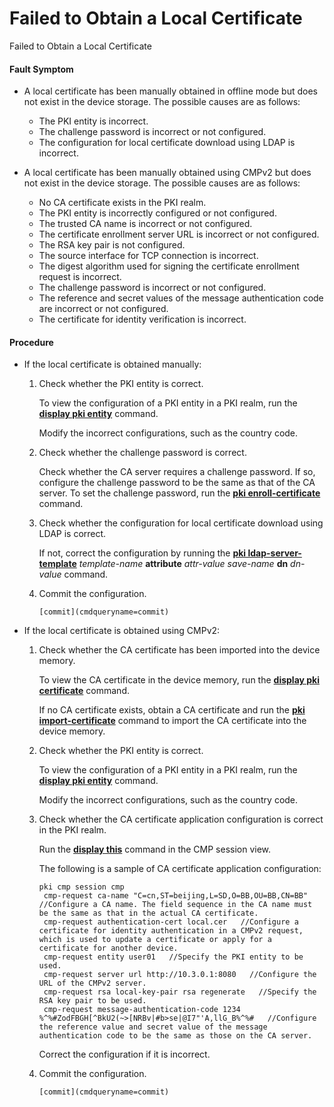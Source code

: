 Failed to Obtain a Local Certificate
====================================

Failed to Obtain a Local Certificate

#### Fault Symptom

* A local certificate has been manually obtained in offline mode but does not exist in the device storage. The possible causes are as follows:
  
  + The PKI entity is incorrect.
  + The challenge password is incorrect or not configured.
  + The configuration for local certificate download using LDAP is incorrect.
* A local certificate has been manually obtained using CMPv2 but does not exist in the device storage. The possible causes are as follows:
  
  + No CA certificate exists in the PKI realm.
  + The PKI entity is incorrectly configured or not configured.
  + The trusted CA name is incorrect or not configured.
  + The certificate enrollment server URL is incorrect or not configured.
  + The RSA key pair is not configured.
  + The source interface for TCP connection is incorrect.
  + The digest algorithm used for signing the certificate enrollment request is incorrect.
  + The challenge password is incorrect or not configured.
  + The reference and secret values of the message authentication code are incorrect or not configured.
  + The certificate for identity verification is incorrect.

#### Procedure

* If the local certificate is obtained manually:
  1. Check whether the PKI entity is correct.
     
     
     
     To view the configuration of a PKI entity in a PKI realm, run the [**display pki entity**](cmdqueryname=display+pki+entity) command.
     
     Modify the incorrect configurations, such as the country code.
  2. Check whether the challenge password is correct.
     
     
     
     Check whether the CA server requires a challenge password. If so, configure the challenge password to be the same as that of the CA server. To set the challenge password, run the [**pki enroll-certificate**](cmdqueryname=pki+enroll-certificate) command.
  3. Check whether the configuration for local certificate download using LDAP is correct.
     
     
     
     If not, correct the configuration by running the [**pki ldap-server-template**](cmdqueryname=pki+ldap-server-template) *template-name* **attribute** *attr-value* *save-name* **dn** *dn-value* command.
  4. Commit the configuration.
     
     
     ```
     [commit](cmdqueryname=commit)
     ```
* If the local certificate is obtained using CMPv2:
  1. Check whether the CA certificate has been imported into the device memory.
     
     
     
     To view the CA certificate in the device memory, run the [**display pki certificate**](cmdqueryname=display+pki+certificate) command.
     
     If no CA certificate exists, obtain a CA certificate and run the [**pki import-certificate**](cmdqueryname=pki+import-certificate) command to import the CA certificate into the device memory.
  2. Check whether the PKI entity is correct.
     
     
     
     To view the configuration of a PKI entity in a PKI realm, run the [**display pki entity**](cmdqueryname=display+pki+entity) command.
     
     Modify the incorrect configurations, such as the country code.
  3. Check whether the CA certificate application configuration is correct in the PKI realm.
     
     
     
     Run the [**display this**](cmdqueryname=display+this) command in the CMP session view.
     
     The following is a sample of CA certificate application configuration:
     ```
     pki cmp session cmp                                                             
      cmp-request ca-name "C=cn,ST=beijing,L=SD,O=BB,OU=BB,CN=BB"   //Configure a CA name. The field sequence in the CA name must be the same as that in the actual CA certificate.  
      cmp-request authentication-cert local.cer   //Configure a certificate for identity authentication in a CMPv2 request, which is used to update a certificate or apply for a certificate for another device.  
      cmp-request entity user01   //Specify the PKI entity to be used.  
      cmp-request server url http://10.3.0.1:8080   //Configure the URL of the CMPv2 server.  
      cmp-request rsa local-key-pair rsa regenerate   //Specify the RSA key pair to be used.  
      cmp-request message-authentication-code 1234 %^%#ZodFBGH[^BkU2(~>[NRBv|#b>se|@I7"'A,llG_B%^%#   //Configure the reference value and secret value of the message authentication code to be the same as those on the CA server.
     ```
     
     Correct the configuration if it is incorrect.
  4. Commit the configuration.
     
     
     ```
     [commit](cmdqueryname=commit)
     ```